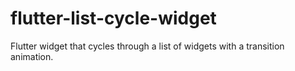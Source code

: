 # flutter-list-cycle-widget
Flutter widget that cycles through a list of widgets with a transition animation. 
